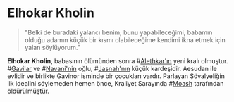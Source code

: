 # Elhokar Kholin

> "Belki de buradaki yalancı benim; bunu yapabileceğimi, babamın olduğu adamın küçük bir kısmı olabileceğime kendimi ikna etmek için yalan söylüyorum."

**Elhokar Kholin**, babasının ölümünden sonra #[Alethkar'ın](locations/alethkar) yeni kralı olmuştur. #[Gavilar](characters/gavilar) ve #[Navani'nin](characters/navani) oğlu, #[Jasnah'nın](characters/jasnah) küçük kardeşidir. Aesudan ile evlidir ve birlikte Gavinor isminde bir çocukları vardır. Parlayan Şövalyeliğin ilk idealini söylemeden hemen önce, Kraliyet Sarayında #[Moash](characters/moash) tarafından öldürülmüştür.
